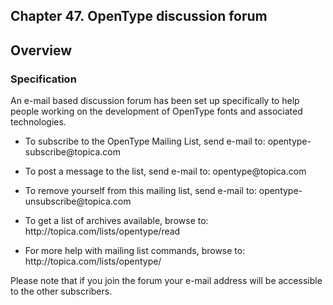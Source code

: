 <div xmlns="http://www.w3.org/1999/xhtml" role="" class="chapter"><div class="titlepage"><div><div><h2 class="title"><a name="chapter.discussion_forum"></a>Chapter 47. OpenType discussion forum</h2></div></div></div><div role="fragment" class="section"><div class="titlepage"><div><div><h2 class="title" style="clear: both"><a name="idm320123318000"></a>Overview</h2></div></div></div><div role="specification" class="section"><div class="titlepage"><div><div><h3 class="title"><a name="section.47.1.1"></a>Specification</h3></div></div></div><p role="">An e-mail based discussion forum has been set up
	  specifically to help people working on the development of
	  OpenType fonts and associated technologies.</p><div role="" class="itemizedlist"><ul class="itemizedlist" style="list-style-type: disc; "><li role="" class="listitem"><p role="">To subscribe to the OpenType Mailing List, send
	      e-mail to: opentype-subscribe@topica.com</p></li><li role="" class="listitem"><p role="">To post a message to the list, send e-mail to:
	    opentype@topica.com</p></li><li role="" class="listitem"><p role="">To remove yourself from this mailing list, send
	    e-mail to: opentype-unsubscribe@topica.com</p></li><li role="" class="listitem"><p role="">To get a list of archives available, browse to:
	    http://topica.com/lists/opentype/read</p></li><li role="" class="listitem"><p role="">For more help with mailing list commands, browse to:
	    http://topica.com/lists/opentype/</p></li></ul></div><p role="">Please note that if you join the forum your e-mail
	  address will be accessible to the other subscribers.</p></div></div></div>